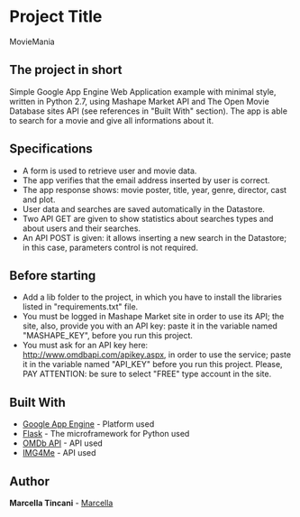 # Project Title

MovieMania

## The project in short

Simple Google App Engine Web Application example with minimal style, written in Python 2.7, using Mashape Market API and 
The Open Movie Database sites API (see references in "Built With" section).
The app is able to search for a movie and give all informations about it.

## Specifications

* A form is used to retrieve user and movie data.
* The app verifies that the email address inserted by user is correct.
* The app response shows: movie poster, title, year, genre, director, cast and plot. 
* User data and searches are saved automatically in the Datastore.
* Two API GET are given to show statistics about searches types and about users and their searches.
* An API POST is given: it allows inserting a new search in the Datastore; 
in this case, parameters control is not required.

## Before starting
* Add a lib folder to the project, in which you have to install the libraries listed in "requirements.txt" file.
* You must be logged in Mashape Market site in order to use its API; the site, also, provide you with an API key: 
paste it in the variable named "MASHAPE_KEY", before you run this project.
* You must ask for an API key here: http://www.omdbapi.com/apikey.aspx, in order to use the service; paste it in the 
variable named "API_KEY" before you run this project.
Please, PAY ATTENTION: be sure to select "FREE" type account in the site.

## Built With

* [Google App Engine](https://cloud.google.com/appengine) - Platform used
* [Flask](http://flask.pocoo.org/) - The microframework for Python used
* [OMDb API](http://www.omdbapi.com/) - API used
* [IMG4Me](https://market.mashape.com/seikan/img4me-text-to-image-service) - API used

## Author

**Marcella Tincani** - [Marcella](https://github.com/tmarcy)
